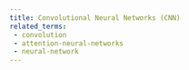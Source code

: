 ```yaml
---
title: Convolutional Neural Networks (CNN)
related_terms:
 - convolution
 - attention-neural-networks
 - neural-network
---
```

